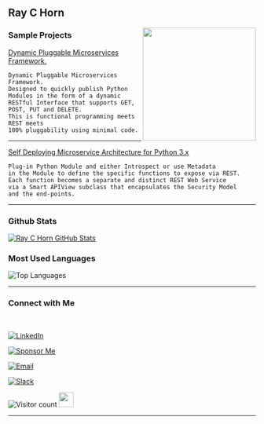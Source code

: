 ### <h2> Ray C Horn</h2>

<img align='right' src="https://media.giphy.com/media/M9gbBd9nbDrOTu1Mqx/giphy.gif" width="230">

<h3> Sample Projects </h3>

[Dynamic Pluggable Microservices Framework.](https://github.com/raychorn/microservices-framework)

```
Dynamic Pluggable Microservices Framework.
Designed to quickly publish Python Modules in the form of a dynamic
RESTful Interface that supports GET, POST, PUT and DELETE. 
This is functional programming meets REST meets 
100% pluggability using minimal code.
```

<hr>

[Self Deploying Microservice Architecture for Python 3.x](https://gist.github.com/0bd8a79aab8c32b068a790b8cebe76df)

```
Plug-in Python Module and either Introspect or use Metadata 
in the Module to define the specific functions to expose via REST.
Each function becomes a separate and distinct REST Web Service 
via a Smart APIView subclass that encapsulates the Security Model 
and the end-points.
```

<hr>


<h3>Github Stats</h3>

[![Ray C Horn GitHub Stats](https://github-readme-stats.vercel.app/api?username=raychorn&show_icons=true)](https://github.com/raychorn)


<h3>Most Used Languages</h3>

![Top Languages](https://github-readme-stats.vercel.app/api/top-langs/?username=raychorn&show_icons=true)




<hr>



<h3> Connect with Me </h3>

<br>



<p align="center">

<a href="https://www.linkedin.com/in/raychorn/"><img alt="LinkedIn" src="https://img.shields.io/badge/LinkedIn-Ray%20C%20Horn-blue?style=flat-square&logo=linkedin"></a>

<a href="https://github.com/sponsors/raychorn"><img alt="Sponsor Me" src="https://img.shields.io/badge/Sponsor%20Me-Support%20my%20work!!!-blue?style=flat-square&logo=github"></a>

<a href="mailto:raychorn@gmail.com"><img alt="Email" src="https://img.shields.io/badge/Email-raychorn@gmail.com-blue?style=flat-square&logo=gmail"></a>

<a href="https://raychorn.slack.com"><img alt="Slack" src="https://img.shields.io/badge/Message%20Me-via%20Slack-blue?style=flat-square&logo=slack"></a>

</p>

![Visitor count](https://visitor-badge.laobi.icu/badge?page_id=raychorn.raychorn)   <img src="https://media.giphy.com/media/dxn6fRlTIShoeBr69N/giphy.gif" width="30">


<hr>


